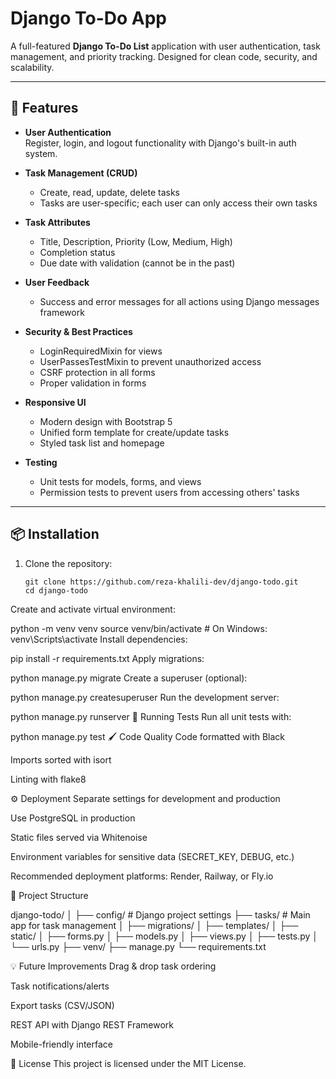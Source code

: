 # Django To-Do App

A full-featured **Django To-Do List** application with user authentication, task management, and priority tracking. Designed for clean code, security, and scalability.

---

## 🚀 Features

- **User Authentication**  
  Register, login, and logout functionality with Django's built-in auth system.

- **Task Management (CRUD)**  
  - Create, read, update, delete tasks
  - Tasks are user-specific; each user can only access their own tasks

- **Task Attributes**
  - Title, Description, Priority (Low, Medium, High)
  - Completion status
  - Due date with validation (cannot be in the past)

- **User Feedback**
  - Success and error messages for all actions using Django messages framework

- **Security & Best Practices**
  - LoginRequiredMixin for views
  - UserPassesTestMixin to prevent unauthorized access
  - CSRF protection in all forms
  - Proper validation in forms

- **Responsive UI**
  - Modern design with Bootstrap 5
  - Unified form template for create/update tasks
  - Styled task list and homepage

- **Testing**
  - Unit tests for models, forms, and views
  - Permission tests to prevent users from accessing others' tasks

---

## 📦 Installation

1. Clone the repository:
   ```
   git clone https://github.com/reza-khalili-dev/django-todo.git
   cd django-todo
Create and activate virtual environment:

python -m venv venv
source venv/bin/activate  # On Windows: venv\Scripts\activate
Install dependencies:

pip install -r requirements.txt
Apply migrations:

python manage.py migrate
Create a superuser (optional):

python manage.py createsuperuser
Run the development server:

python manage.py runserver
🧪 Running Tests
Run all unit tests with:

python manage.py test
🖌️ Code Quality
Code formatted with Black

Imports sorted with isort

Linting with flake8

⚙️ Deployment
Separate settings for development and production

Use PostgreSQL in production

Static files served via Whitenoise

Environment variables for sensitive data (SECRET_KEY, DEBUG, etc.)

Recommended deployment platforms: Render, Railway, or Fly.io

📂 Project Structure

django-todo/
│
├── config/          # Django project settings
├── tasks/           # Main app for task management
│   ├── migrations/
│   ├── templates/
│   ├── static/
│   ├── forms.py
│   ├── models.py
│   ├── views.py
│   ├── tests.py
│   └── urls.py
├── venv/
├── manage.py
└── requirements.txt

💡 Future Improvements
Drag & drop task ordering

Task notifications/alerts

Export tasks (CSV/JSON)

REST API with Django REST Framework

Mobile-friendly interface

📄 License
This project is licensed under the MIT License.